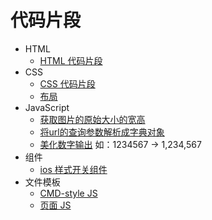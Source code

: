 # 代码片段
* HTML
  * [HTML 代码片段](html.md)
* CSS
  * [CSS 代码片段](css.md)
  * [布局](layout)
* JavaScript
  * [获取图片的原始大小的宽高](get-image-h-and-w.html)
  * [将url的查询参数解析成字典对象](get-query-obj.js)
  * [美化数字输出](beautiful-num.js) 如：1234567 -> 1,234,567
* 组件
  * [ios 样式开关组件](switch)
* 文件模板
  * [CMD-style JS](CMD-style/demo.js)
  * [页面 JS](file-template/page/template.js)
